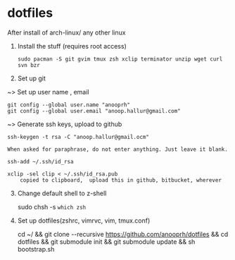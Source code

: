 dotfiles
========

After install of arch-linux/ any other linux

1. Install the stuff (requires root access)

	```shell
	sudo pacman -S git gvim tmux zsh xclip terminator unzip wget curl svn bzr    
	```
2. Set up git

~> Set up user name , email

	git config --global user.name "anooprh"
	git config --global user.email "anoop.hallur@gmail.com"
	
~> Generate ssh keys, upload to github

	ssh-keygen -t rsa -C "anoop.hallur@gmail.ocm"
	
	When asked for paraphrase, do not enter anything. Just leave it blank.
	
	ssh-add ~/.ssh/id_rsa

	xclip -sel clip < ~/.ssh/id_rsa.pub  
		copied to clipboard,  upload this in github, bitbucket, wherever

3. Change default shell to z-shell

	sudo chsh -s `which zsh`

4. Set up dotfiles(zshrc, vimrvc, vim, tmux.conf)


	cd ~/ && git clone --recursive https://github.com/anooprh/dotfiles && cd dotfiles &&  git submodule init && git submodule update && sh bootstrap.sh

